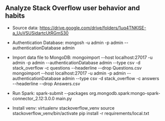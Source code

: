 ## Analyze Stack Overflow user behavior and habits

- Source data:
    https://drive.google.com/drive/folders/1uq4TNKlSE-a_UuVSUSidartcUtRGmS30

- Authentication Database:
    mongosh -u admin -p admin --authenticationDatabase admin

- Import data file to MongoDB:
    mongoimport --host localhost:27017 -u admin -p admin --authenticationDatabase admin --type csv -d stack_overflow -c questions --headerline --drop Questions.csv
    mongoimport --host localhost:27017 -u admin -p admin --authenticationDatabase admin --type csv -d stack_overflow -c answers --headerline --drop Answers.csv

- Run Spark:
    spark-submit --packages org.mongodb.spark:mongo-spark-connector_2.12:3.0.0 main.py

- Install venv:
    virtualenv stackoverflow_venv
    source stackoverflow_venv/bin/activate
    pip install -r requirements/local.txt
